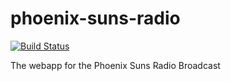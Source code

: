 # phoenix-suns-radio
[![Build Status](https://travis-ci.org/steventhanna/phoenix-suns-radio.svg?branch=master)](https://travis-ci.org/steventhanna/phoenix-suns-radio)

The webapp for the Phoenix Suns Radio Broadcast
